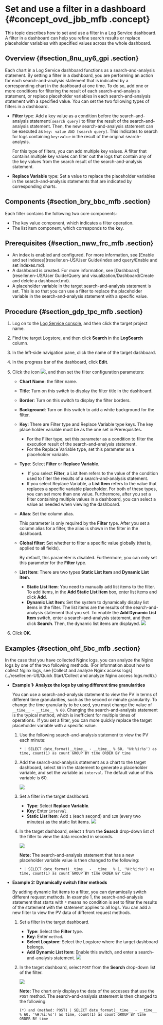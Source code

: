 # Set and use a filter in a dashboard {#concept_ovd_jbb_mfb .concept}

This topic describes how to set and use a filter in a Log Service dashboard. A filter in a dashboard can help you refine search results or replace placeholder variables with specified values across the whole dashboard.

## Overview {#section_8nu_uy6_gpi .section}

Each chart in a Log Service dashboard functions as a search-and-analysis statement. By setting a filter in a dashboard, you are performing an action for each search-and-analysis statement that is indicated by a corresponding chart in the dashboard at one time. To do so, add one or more conditions for filtering the result of each search-and-analysis statement, or replace placeholder variables in each search-and-analysis statement with a specified value. You can set the two following types of filters in a dashboard.

-   **Filter** type: Add a key value as a condition before the search-and-analysis statement`[search query]` to filter the result of the search-and-analysis statement. Then, the new search-and-analysis statement can be executed as `key: value AND [search query]`. This indicates to search for logs containing `key:value` in the result of the original search-analysis.

    For this type of filters, you can add multiple key values. A filter that contains multiple key values can filter out the logs that contain any of the key values from the search result of the search-and-analysis statement.

-   **Replace Variable** type: Set a value to replace the placeholder variables in the search-and-analysis statements that are indicated by corresponding charts.

## Components {#section_bry_bbc_mfb .section}

Each filter contains the following two core components:

-   The key value component, which indicates a filter operation.
-   The list item component, which corresponds to the key.

## Prerequisites {#section_nww_frc_mfb .section}

-   An index is enabled and configured. For more information, see [Enable and set indexes](reseller.en-US/User Guide/Index and query/Enable and set indexes.md).
-   A dashboard is created. For more information, see [Dashboard](reseller.en-US/User Guide/Query and visualization/Dashboard/Create and delete a dashboard.md).
-   A placeholder variable in the target search-and-analysis statement is set. This is so that you can use a filter to replace the placeholder variable in the search-and-analysis statement with a specific value.

## Procedure {#section_gdp_tpc_mfb .section}

1.  Log on to the [Log Service console](https://partners-intl.console.aliyun.com/#/sls), and then click the target project name.
2.  Find the target Logstore, and then click **Search** in the **LogSearch** column.
3.  In the left-side navigation pane, click the name of the target dashboard.
4.  In the progress bar of the dashboard, click **Edit**.
5.  Click the icon ![](http://static-aliyun-doc.oss-cn-hangzhou.aliyuncs.com/assets/img/23712/156041954236998_en-US.png), and then set the filter configuration parameters:

    -   **Chart Name**: the filter name.
    -   **Title**: Turn on this switch to display the filter title in the dashboard.
    -   **Border**: Turn on this switch to display the filter borders.
    -   **Background**: Turn on this switch to add a white background for the filter.
    -   **Key**: There are Filter type and Replace Variable type keys. The key place holder variable must be as the one set in Prerequisites.
        -   For the Filter type, set this parameter as a condition to filter the execution result of the search-and-analysis statement.
        -   For the Replace Variable type, set this parameter as a placeholder variable.
    -   **Type**: Select **Filter** or **Replace Variable**.

        -    If you select **Filter**, a List Item refers to the value of the condition used to filter the results of a search-and-analysis statement.
        -   If you select Replace Variable, a **List Item** refers to the value that replaces a specific variable placeholder.
        For both of these types, you can set more than one value. Furthermore, after you set a filter containing multiple values in a dashboard, you can select a value as needed when viewing the dashboard.

    -   **Alias**: Set the column alias.

        This parameter is only required by the **Filter** type. After you set a column alias for a filter, the alias is shown in the filter in the dashboard.

    -   **Global filter**: Set whether to filter a specific value globally \(that is, applied to all fields\).

        By default, this parameter is disabled. Furthermore, you can only set this parameter for the **Filter** type.

    -   **List Item**: There are two types **Static List Item** and **Dynamic List Item**.
        -   **Static List Item**: You need to manually add list items to the filter. To add items, in the **Add Static List Item** box, enter list items and click **Add**.
        -   **Dynamic List Item**: Set the system to dynamically display list items in the filter. The list items are the results of the search-and-analysis statement that you set. To enable the **Add Dynamic List Item** switch, enter a search-and-analysis statement, and then click **Search**. Then, the dynamic list items are displayed.
    ![](http://static-aliyun-doc.oss-cn-hangzhou.aliyuncs.com/assets/img/23712/156041954213760_en-US.png)

6.  Click **OK**.

## Examples {#section_ohf_5bc_mfb .section}

In the case that you have collected Nginx logs, you can analyze the Nginx logs by one of the two following methods. \(For information about how to collect Nginx logs, see [Collect and analyze Nginx access logs](../reseller.en-US/Quick Start/Collect and analyze Nginx access logs.md#).\)

-   **Example 1: Analyze the logs by using different time granularities** 

    You can use a search-and-analysis statement to view the PV in terms of different time granularities, such as the second or minute granularity. To change the time granularity to be used, you must change the value of `__time__ - __time__ % 60`. Changing the search-and-analysis statement is the typical method, which is inefficient for multiple times of operations.  If you set a filter, you can more quickly replace the target placeholder variable with a specific value.

    1.  Use the following search-and-analysis statement to view the PV each minute:

        ``` {#codeblock_tm3_9hs_zjt}
        * | SELECT date_format(__time__ - __time__ % 60, '%H:%i:%s') as time, count(1) as count GROUP BY time ORDER BY time
        ```

    2.  Add the search-and-analysis statement as a chart to the target dashboard, select `60` in the statement to generate a placeholder variable, and set the variable as `interval`. The default value of this variable is 60.

        ![](http://static-aliyun-doc.oss-cn-hangzhou.aliyuncs.com/assets/img/23712/156041954213757_en-US.png)

    3.  Set a filter in the target dashboard.

        -   **Type**: Select **Replace Variable**.
        -   **Key**: Enter `interval`.
        -   **Static List Item**: Add `1` \(each second\) and `120` \(every two minutes\) as the static list items.
        ![](http://static-aliyun-doc.oss-cn-hangzhou.aliyuncs.com/assets/img/23712/156041954213758_en-US.png)

    4.  In the target dashboard, select `1` from the **Search** drop-down list of the filter to view the data recorded in seconds.

        ![](http://static-aliyun-doc.oss-cn-hangzhou.aliyuncs.com/assets/img/23712/156041954313759_en-US.png)

        **Note:** The search-and-analysis statement that has a new placeholder variable value is then changed to the following:

        ``` {#codeblock_f59_jhw_h82}
        * | SELECT date_format(__time__ - __time__ % 1, '%H:%i:%s') as time, count(1) as count GROUP BY time ORDER BY time 
        ```

-   **Example 2: Dynamically switch filter methods** 

    By adding dynamic list items to a filter, you can dynamically switch different request methods. In example 1, the search-and-analysis statement that starts with `*` means no condition is set to filter the results of the statement with the statement applies to all logs. You can add a new filter to view the PV data of different request methods.

    1.  Set a filter in the target dashboard.

        -   **Type**: Select the **Filter** type.
        -   **Key**: Enter `method`.
        -   **Select Logstore**: Select the Logstore where the target dashboard belongs.
        -   **Add Dynamic List Item**: Enable this switch, and enter a search-and-analysis statement.
        ![](http://static-aliyun-doc.oss-cn-hangzhou.aliyuncs.com/assets/img/23712/156041954213760_en-US.png)

    2.  In the target dashboard, select `POST` from the **Search** drop-down list of the filter.

        ![](http://static-aliyun-doc.oss-cn-hangzhou.aliyuncs.com/assets/img/23712/156041954313761_en-US.png)

        **Note:** The chart only displays the data of the accesses that use the `POST` method. The search-and-analysis statement is then changed to the following:

        ``` {#codeblock_ptj_mtg_34e}
        (*) and (method: POST) | SELECT date_format(__time__ - __time__ % 60, '%H:%i:%s') as time, count(1) as count GROUP BY time ORDER BY time 
        ```


